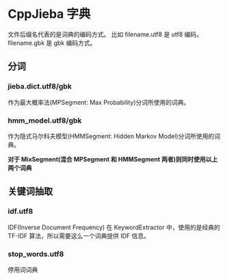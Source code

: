 # CppJieba 字典

文件后缀名代表的是词典的编码方式。
比如 filename.utf8 是 utf8 编码，filename.gbk 是 gbk 编码方式。

## 分词

### jieba.dict.utf8/gbk

作为最大概率法(MPSegment: Max Probability)分词所使用的词典。

### hmm_model.utf8/gbk

作为隐式马尔科夫模型(HMMSegment: Hidden Markov Model)分词所使用的词典。

**对于 MixSegment(混合 MPSegment 和 HMMSegment 两者)则同时使用以上两个词典**

## 关键词抽取

### idf.utf8

IDF(Inverse Document Frequency)
在 KeywordExtractor 中，使用的是经典的 TF-IDF 算法，所以需要这么一个词典提供 IDF 信息。

### stop_words.utf8

停用词词典
